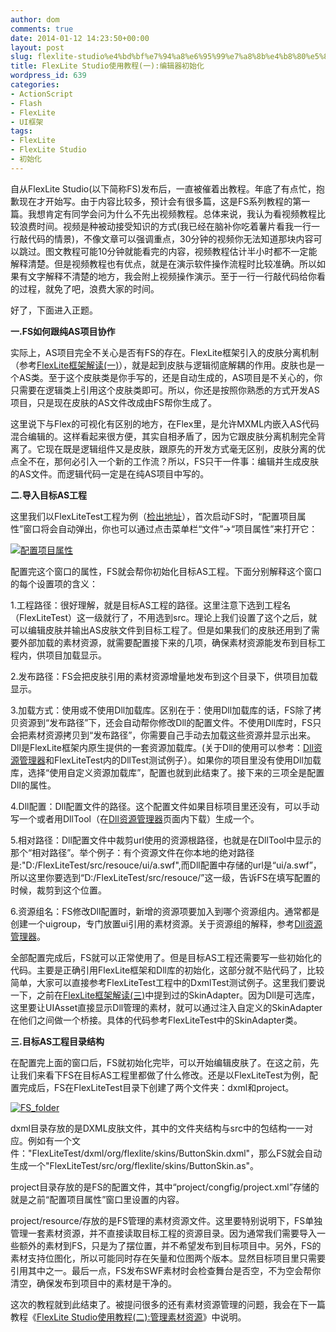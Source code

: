 ```yaml
---
author: dom
comments: true
date: 2014-01-12 14:23:50+00:00
layout: post
slug: flexlite-studio%e4%bd%bf%e7%94%a8%e6%95%99%e7%a8%8b%e4%b8%80%e5%88%9d%e5%a7%8b%e5%8c%96%e7%bc%96%e8%be%91%e5%99%a8
title: FlexLite Studio使用教程(一):编辑器初始化
wordpress_id: 639
categories:
- ActionScript
- Flash
- FlexLite
- UI框架
tags:
- FlexLite
- FlexLite Studio
- 初始化
---
```


自从FlexLite Studio(以下简称FS)发布后，一直被催着出教程。年底了有点忙，抱歉现在才开始写。由于内容比较多，预计会有很多篇，这是FS系列教程的第一篇。我想肯定有同学会问为什么不先出视频教程。总体来说，我认为看视频教程比较浪费时间。视频是种被动接受知识的方式(我已经在脑补你吃着薯片看我一行一行敲代码的情景)，不像文章可以强调重点，30分钟的视频你无法知道那块内容可以跳过。图文教程可能10分钟就能看完的内容，视频教程估计半小时都不一定能解释清楚。但是视频教程也有优点，就是在演示软件操作流程时比较准确。所以如果有文字解释不清楚的地方，我会附上视频操作演示。至于一行一行敲代码给你看的过程，就免了吧，浪费大家的时间。

好了，下面进入正题。

**一.FS如何跟纯AS项目协作**

实际上，AS项目完全不关心是否有FS的存在。FlexLite框架引入的皮肤分离机制（参考[FlexLite框架解读(一)](http://blog.domlib.com/articles/407.html)），就是起到皮肤与逻辑彻底解耦的作用。皮肤也是一个AS类。至于这个皮肤类是你手写的，还是自动生成的，AS项目是不关心的，你只需要在逻辑类上引用这个皮肤类即可。所以，你还是按照你熟悉的方式开发AS项目，只是现在皮肤的AS文件改成由FS帮你生成了。<!-- more -->

这里说下与Flex的可视化有区别的地方，在Flex里，是允许MXML内嵌入AS代码混合编辑的。这样看起来很方便，其实自相矛盾了，因为它跟皮肤分离机制完全背离了。它现在既是逻辑组件又是皮肤，跟原先的开发方式毫无区别，皮肤分离的优点全不在，那何必引入一个新的工作流？所以，FS只干一件事：编辑并生成皮肤的AS文件。而逻辑代码一定是在纯AS项目中写的。

**二.导入目标AS工程**

这里我们以FlexLiteTest工程为例（[检出地址](http://wiki.flexlite.org/index.php?doc-view-61)），首次启动FS时，“配置项目属性”窗口将会自动弹出，你也可以通过点击菜单栏“文件”->“项目属性”来打开它：

[![配置项目属性](http://blog.domlib.com/wp-content/uploads/2014/01/FS_project.png)](http://blog.domlib.com/wp-content/uploads/2014/01/FS_project.png)



配置完这个窗口的属性，FS就会帮你初始化目标AS工程。下面分别解释这个窗口的每个设置项的含义：

1.工程路径：很好理解，就是目标AS工程的路径。这里注意下选到工程名（FlexLiteTest）这一级就行了，不用选到src。理论上我们设置了这个之后，就可以编辑皮肤并输出AS皮肤文件到目标工程了。但是如果我们的皮肤还用到了需要外部加载的素材资源，就需要配置接下来的几项，确保素材资源能发布到目标工程内，供项目加载显示。

2.发布路径：FS会把皮肤引用的素材资源增量地发布到这个目录下，供项目加载显示。

3.加载方式：使用或不使用Dll加载库。区别在于：使用Dll加载库的话，FS除了拷贝资源到“发布路径”下，还会自动帮你修改Dll的配置文件。不使用Dll库时，FS只会把素材资源拷贝到“发布路径”，你需要自己手动去加载这些资源并显示出来。Dll是FlexLite框架内原生提供的一套资源加载库。(关于Dll的使用可以参考：[Dll资源管理器](http://wiki.flexlite.org/index.php?doc-view-63)和FlexLiteTest内的DllTest测试例子）。如果你的项目里没有使用Dll加载库，选择“使用自定义资源加载库”，配置也就到此结束了。接下来的三项全是配置Dll的属性。

4.Dll配置：Dll配置文件的路径。这个配置文件如果目标项目里还没有，可以手动写一个或者用DllTool（在[Dll资源管理器](http://wiki.flexlite.org/index.php?doc-view-63)页面内下载）生成一个。

5.相对路径：Dll配置文件中裁剪url使用的资源根路径，也就是在DllTool中显示的那个“相对路径”。举个例子：有个资源文件在你本地的绝对路径是:"D:/FlexLiteTest/src/resouce/ui/a.swf",而Dll配置中存储的url是“ui/a.swf”，所以这里你要选到“D:/FlexLiteTest/src/resouce/”这一级，告诉FS在填写配置的时候，裁剪到这个位置。

6.资源组名：FS修改Dll配置时，新增的资源项要加入到哪个资源组内。通常都是创建一个uigroup，专门放置ui引用的素材资源。关于资源组的解释，参考[Dll资源管理器](http://wiki.flexlite.org/index.php?doc-view-63)。

全部配置完成后，FS就可以正常使用了。但是目标AS工程还需要写一些初始化的代码。主要是正确引用FlexLite框架和Dll库的初始化，这部分就不贴代码了，比较简单，大家可以直接参考FlexLiteTest工程中的DxmlTest测试例子。这里我们要说一下，之前在[FlexLite框架解读(三)](http://blog.domlib.com/articles/433.html)中提到过的SkinAdapter。因为Dll是可选库，这里要让UIAsset直接显示Dll管理的素材，就可以通过注入自定义的SkinAdapter在他们之间做一个桥接。具体的代码参考FlexLiteTest中的SkinAdapter类。

**三.目标AS工程目录结构**

在配置完上面的窗口后，FS就初始化完毕，可以开始编辑皮肤了。在这之前，先让我们来看下FS在目标AS工程里都做了什么修改。还是以FlexLiteTest为例，配置完成后，FS在FlexLiteTest目录下创建了两个文件夹：dxml和project。

[![FS_folder](http://blog.domlib.com/wp-content/uploads/2014/01/FS_folder.jpg)](http://blog.domlib.com/wp-content/uploads/2014/01/FS_folder.jpg)



dxml目录存放的是DXML皮肤文件，其中的文件夹结构与src中的包结构一一对应。例如有一个文件："FlexLiteTest/dxml/org/flexlite/skins/ButtonSkin.dxml"，那么FS就会自动生成一个"FlexLiteTest/src/org/flexlite/skins/ButtonSkin.as"。

project目录存放的是FS的配置文件，其中“project/congfig/project.xml”存储的就是之前“配置项目属性”窗口里设置的内容。

project/resource/存放的是FS管理的素材资源文件。这里要特别说明下，FS单独管理一套素材资源，并不直接读取目标工程的资源目录。因为通常我们需要导入一些额外的素材到FS，只是为了摆位置，并不希望发布到目标项目中。另外，FS的素材支持位图化，所以可能同时存在矢量和位图两个版本。显然目标项目里只需要引用其中之一。最后一点，FS发布SWF素材时会检查舞台是否空，不为空会帮你清空，确保发布到项目中的素材是干净的。

这次的教程就到此结束了。被提问很多的还有素材资源管理的问题，我会在下一篇教程《[FlexLite Studio使用教程(二):管理素材资源](http://blog.domlib.com/articles/650.html)》中说明。




